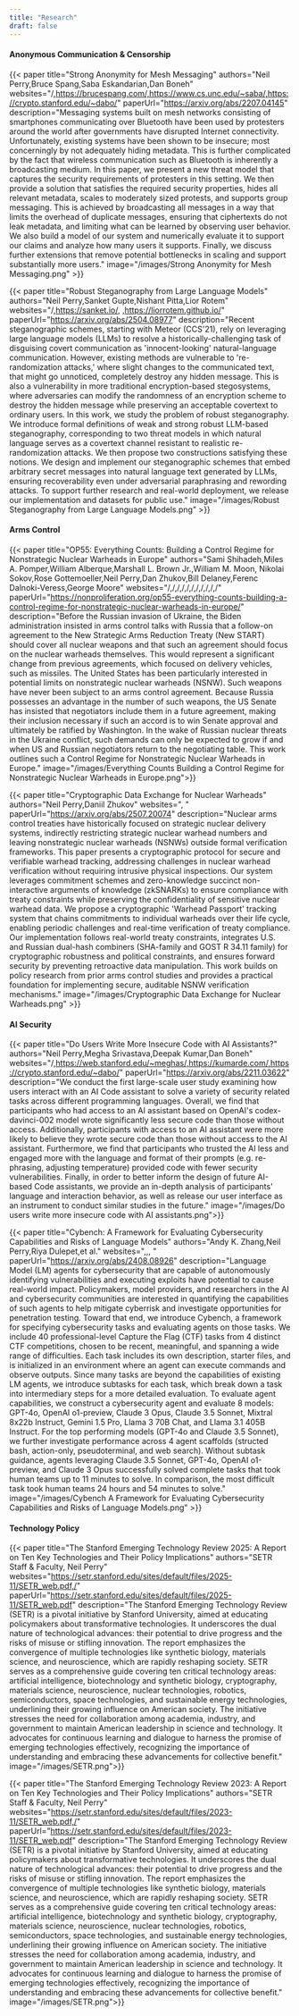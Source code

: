 ```yaml
---
title: "Research"
draft: false
---
```


#### Anonymous Communication & Censorship
{{< paper title="Strong Anonymity for Mesh Messaging" authors="Neil Perry,Bruce Spang,Saba Eskandarian,Dan Boneh" websites="/,https://brucespang.com/,https://www.cs.unc.edu/~saba/,https://crypto.stanford.edu/~dabo/" paperUrl="https://arxiv.org/abs/2207.04145" description="Messaging systems built on mesh networks consisting of smartphones communicating over Bluetooth have been used by protesters around the world after governments have disrupted Internet connectivity. Unfortunately, existing systems have been shown to be insecure; most concerningly by not adequately hiding metadata. This is further complicated by the fact that wireless communication such as Bluetooth is inherently a broadcasting medium. In this paper, we present a new threat model that captures the security requirements of protesters in this setting. We then provide a solution that satisfies the required security properties, hides all relevant metadata, scales to moderately sized protests, and supports group messaging. This is achieved by broadcasting all messages in a way that limits the overhead of duplicate messages, ensuring that ciphertexts do not leak metadata, and limiting what can be learned by observing user behavior. We also build a model of our system and numerically evaluate it to support our claims and analyze how many users it supports. Finally, we discuss further extensions that remove potential bottlenecks in scaling and support substantially more users." image="/images/Strong Anonymity for Mesh Messaging.png" >}}

{{< paper title="Robust Steganography from Large Language Models" authors="Neil Perry,Sanket Gupte,Nishant Pitta,Lior Rotem" websites="/,https://sanket.io/, ,https://liorrotem.github.io/" paperUrl="https://arxiv.org/abs/2504.08977" description="Recent steganographic schemes, starting with Meteor (CCS'21), rely on leveraging large language models (LLMs) to resolve a historically-challenging task of disguising covert communication as 'innocent-looking' natural-language communication. However, existing methods are vulnerable to 're-randomization attacks,' where slight changes to the communicated text, that might go unnoticed, completely destroy any hidden message. This is also a vulnerability in more traditional encryption-based stegosystems, where adversaries can modify the randomness of an encryption scheme to destroy the hidden message while preserving an acceptable covertext to ordinary users. In this work, we study the problem of robust steganography. We introduce formal definitions of weak and strong robust LLM-based steganography, corresponding to two threat models in which natural language serves as a covertext channel resistant to realistic re-randomization attacks. We then propose two constructions satisfying these notions. We design and implement our steganographic schemes that embed arbitrary secret messages into natural language text generated by LLMs, ensuring recoverability even under adversarial paraphrasing and rewording attacks. To support further research and real-world deployment, we release our implementation and datasets for public use." image="/images/Robust Steganography from Large Language Models.png" >}}

#### Arms Control
{{< paper title="OP55: Everything Counts: Building a Control Regime for Nonstrategic Nuclear Warheads in Europe" authors="Sami Shihadeh,Miles A. Pomper,William Alberque,Marshall L. Brown Jr.,William M. Moon, Nikolai Sokov,Rose Gottemoeller,Neil Perry,Dan Zhukov,Bill Delaney,Ferenc Dalnoki-Veress,George Moore" websites="/,/,/,/,/,/,/,/,/,/,/" paperUrl="https://nonproliferation.org/op55-everything-counts-building-a-control-regime-for-nonstrategic-nuclear-warheads-in-europe/" description="Before the Russian invasion of Ukraine, the Biden administration insisted in arms control talks with Russia that a follow-on agreement to the New Strategic Arms Reduction Treaty (New START) should cover all nuclear weapons and that such an agreement should focus on the nuclear warheads themselves. This would represent a significant change from previous agreements, which focused on delivery vehicles, such as missiles. The United States has been particularly interested in potential limits on nonstrategic nuclear warheads (NSNW). Such weapons have never been subject to an arms control agreement. Because Russia possesses an advantage in the number of such weapons, the US Senate has insisted that negotiators include them in a future agreement, making their inclusion necessary if such an accord is to win Senate approval and ultimately be ratified by Washington. In the wake of Russian nuclear threats in the Ukraine conflict, such demands can only be expected to grow if and when US and Russian negotiators return to the negotiating table. This work outlines such a Control Regime for Nonstrategic Nuclear Warheads in Europe." image="/images/Everything Counts Building a Control Regime for Nonstrategic Nuclear Warheads in Europe.png">}}

{{< paper title="Cryptographic Data Exchange for Nuclear Warheads" authors="Neil Perry,Daniil Zhukov" websites=", " paperUrl="https://arxiv.org/abs/2507.20074" description="Nuclear arms control treaties have historically focused on strategic nuclear delivery systems, indirectly restricting strategic nuclear warhead numbers and leaving nonstrategic nuclear warheads (NSNWs) outside formal verification frameworks. This paper presents a cryptographic protocol for secure and verifiable warhead tracking, addressing challenges in nuclear warhead verification without requiring intrusive physical inspections. Our system leverages commitment schemes and zero-knowledge succinct non-interactive arguments of knowledge (zkSNARKs) to ensure compliance with treaty constraints while preserving the confidentiality of sensitive nuclear warhead data. We propose a cryptographic 'Warhead Passport' tracking system that chains commitments to individual warheads over their life cycle, enabling periodic challenges and real-time verification of treaty compliance. Our implementation follows real-world treaty constraints, integrates U.S. and Russian dual-hash combiners (SHA-family and GOST R 34.11 family) for cryptographic robustness and political constraints, and ensures forward security by preventing retroactive data manipulation. This work builds on policy research from prior arms control studies and provides a practical foundation for implementing secure, auditable NSNW verification mechanisms." image="/images/Cryptographic Data Exchange for Nuclear Warheads.png" >}}

<!-- Bio Paper -->

#### AI Security
{{< paper title="Do Users Write More Insecure Code with AI Assistants?" authors="Neil Perry,Megha Srivastava,Deepak Kumar,Dan Boneh" websites="/,https://web.stanford.edu/~meghas/,https://kumarde.com/,https://crypto.stanford.edu/~dabo/" paperUrl="https://arxiv.org/abs/2211.03622" description="We conduct the first large-scale user study examining how users interact with an AI Code assistant to solve a variety of security related tasks across different programming languages. Overall, we find that participants who had access to an AI assistant based on OpenAI's codex-davinci-002 model wrote significantly less secure code than those without access. Additionally, participants with access to an AI assistant were more likely to believe they wrote secure code than those without access to the AI assistant. Furthermore, we find that participants who trusted the AI less and engaged more with the language and format of their prompts (e.g. re-phrasing, adjusting temperature) provided code with fewer security vulnerabilities. Finally, in order to better inform the design of future AI-based Code assistants, we provide an in-depth analysis of participants' language and interaction behavior, as well as release our user interface as an instrument to conduct similar studies in the future." image="/images/Do users write more insecure code with AI assistants.png">}}

{{< paper title="Cybench: A Framework for Evaluating Cybersecurity Capabilities and Risks of Language Models" authors="Andy K. Zhang,Neil Perry,Riya Dulepet,et al." websites=",,, " paperUrl="https://arxiv.org/abs/2408.08926" description="Language Model (LM) agents for cybersecurity that are capable of autonomously identifying vulnerabilities and executing exploits have potential to cause real-world impact. Policymakers, model providers, and researchers in the AI and cybersecurity communities are interested in quantifying the capabilities of such agents to help mitigate cyberrisk and investigate opportunities for penetration testing. Toward that end, we introduce Cybench, a framework for specifying cybersecurity tasks and evaluating agents on those tasks. We include 40 professional-level Capture the Flag (CTF) tasks from 4 distinct CTF competitions, chosen to be recent, meaningful, and spanning a wide range of difficulties. Each task includes its own description, starter files, and is initialized in an environment where an agent can execute commands and observe outputs. Since many tasks are beyond the capabilities of existing LM agents, we introduce subtasks for each task, which break down a task into intermediary steps for a more detailed evaluation. To evaluate agent capabilities, we construct a cybersecurity agent and evaluate 8 models: GPT-4o, OpenAI o1-preview, Claude 3 Opus, Claude 3.5 Sonnet, Mixtral 8x22b Instruct, Gemini 1.5 Pro, Llama 3 70B Chat, and Llama 3.1 405B Instruct. For the top performing models (GPT-4o and Claude 3.5 Sonnet), we further investigate performance across 4 agent scaffolds (structed bash, action-only, pseudoterminal, and web search). Without subtask guidance, agents leveraging Claude 3.5 Sonnet, GPT-4o, OpenAI o1-preview, and Claude 3 Opus successfully solved complete tasks that took human teams up to 11 minutes to solve. In comparison, the most difficult task took human teams 24 hours and 54 minutes to solve." image="/images/Cybench A Framework for Evaluating Cybersecurity Capabilities and Risks of Language Models.png" >}}

#### Technology Policy
{{< paper title="The Stanford Emerging Technology Review 2025: A Report on Ten Key Technologies and Their Policy Implications" authors="SETR Staff & Faculty, Neil Perry" websites="https://setr.stanford.edu/sites/default/files/2025-11/SETR_web.pdf,/" paperUrl="https://setr.stanford.edu/sites/default/files/2025-11/SETR_web.pdf" description="The Stanford Emerging Technology Review (SETR) is a pivotal initiative by Stanford University, aimed at educating policymakers about transformative technologies. It underscores the dual nature of technological advances: their potential to drive progress and the risks of misuse or stifling innovation. The report emphasizes the convergence of multiple technologies like synthetic biology, materials science, and neuroscience, which are rapidly reshaping society. SETR serves as a comprehensive guide covering ten critical technology areas: artificial intelligence, biotechnology and synthetic biology, cryptography, materials science, neuroscience, nuclear technologies, robotics, semiconductors, space technologies, and sustainable energy technologies, underlining their growing influence on American society. The initiative stresses the need for collaboration among academia, industry, and government to maintain American leadership in science and technology. It advocates for continuous learning and dialogue to harness the promise of emerging technologies effectively, recognizing the importance of understanding and embracing these advancements for collective benefit." image="/images/SETR.png">}}

{{< paper title="The Stanford Emerging Technology Review 2023: A Report on Ten Key Technologies and Their Policy Implications" authors="SETR Staff & Faculty, Neil Perry" websites="https://setr.stanford.edu/sites/default/files/2023-11/SETR_web.pdf,/" paperUrl="https://setr.stanford.edu/sites/default/files/2023-11/SETR_web.pdf" description="The Stanford Emerging Technology Review (SETR) is a pivotal initiative by Stanford University, aimed at educating policymakers about transformative technologies. It underscores the dual nature of technological advances: their potential to drive progress and the risks of misuse or stifling innovation. The report emphasizes the convergence of multiple technologies like synthetic biology, materials science, and neuroscience, which are rapidly reshaping society. SETR serves as a comprehensive guide covering ten critical technology areas: artificial intelligence, biotechnology and synthetic biology, cryptography, materials science, neuroscience, nuclear technologies, robotics, semiconductors, space technologies, and sustainable energy technologies, underlining their growing influence on American society. The initiative stresses the need for collaboration among academia, industry, and government to maintain American leadership in science and technology. It advocates for continuous learning and dialogue to harness the promise of emerging technologies effectively, recognizing the importance of understanding and embracing these advancements for collective benefit." image="/images/SETR.png">}}

